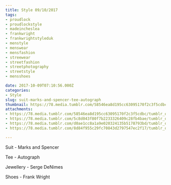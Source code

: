 ```yaml
---
title: Style 09/10/2017
tags:
- proudlock
- proudlockstyle
- madeincheslea
- frankwright
- frankwrightstyleduk
- menstyle
- menswear
- mensfashion
- streewear
- streetfashion
- streetphotography
- streetstyle
- mensshoes

date: 2017-10-09T07:10:56.000Z
categories:
- Style
slug: suit-marks-and-spencer-tee-autograph
thumbnail: https://78.media.tumblr.com/58546ea8d195cc63095170f2c3f5cdbc/tumblr_oxeq0r7p1O1rhrm24o1_540.jpg
attachments:
- https://78.media.tumblr.com/58546ea8d195cc63095170f2c3f5cdbc/tumblr_oxeq0r7p1O1rhrm24o1_1280.jpg
- https://78.media.tumblr.com/5c8d043f80f7b2233326409c28fb4bae/tumblr_oxeq0r7p1O1rhrm24o2_1280.jpg
- https://78.media.tumblr.com/d0ae1cc8a1a9e020324135b5178793bd/tumblr_oxeq0r7p1O1rhrm24o3_1280.jpg
- https://78.media.tumblr.com/8d84f955c29fc70843d2797547ec2f17/tumblr_oxeq0r7p1O1rhrm24o4_1280.jpg

---
```


Suit - Marks and Spencer

  Tee - Autograph

  Jewellery - Serge DeNimes

  Shoes - Frank Wright
